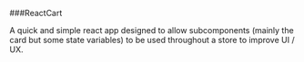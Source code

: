 ###React Cart 

A quick and simple react app designed to allow subcomponents (mainly the card but some state variables) to be used throughout a store to improve UI / UX.
 
 
